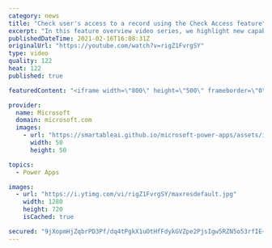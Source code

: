 ```yaml
---
category: news
title: "Check user's access to a record using the Check Access feature"
excerpt: "In this feature overview video series, we highlight new capabilities included in the latest update to Microsoft Power Apps.  This featured product update to Power Apps highlights check access, a new record level security feature admins can use to check and assign security roles.  Get the most out of"
publishedDateTime: 2021-02-16T16:08:31Z
originalUrl: "https://youtube.com/watch?v=rigZ1FvrgSY"
type: video
quality: 122
heat: 122
published: true

featuredContent: "<iframe width=\"800\" height=\"500\" frameborder=\"0\" src=\"https://www.youtube.com/embed/rigZ1FvrgSY\" allow=\"accelerometer; autoplay; encrypted-media; gyroscope; picture-in-picture\" allowfullscreen></iframe>"

provider:
  name: Microsoft
  domain: microsoft.com
  images:
    - url: "https://smartableai.github.io/microsoft-power-apps/assets/images/organizations/microsoft.com-50x50.jpg"
      width: 50
      height: 50

topics:
  - Power Apps

images:
  - url: "https://i.ytimg.com/vi/rigZ1FvrgSY/maxresdefault.jpg"
    width: 1280
    height: 720
    isCached: true

secured: "9jXopmHjZqbrPD3Pf/dq4tPgkX1uOtHfFdykGVZpe2PjsIgw5RZN5o53rfIE+xlqR1MtLFsWtI7KPWRIBMPHM0tyob0wWZI4PUgLYehTb5nlo6A3YOHuEfd31cm4uUe/ntqKQ9v6h0CxHoZFFCgjpaNAkyFXdzmfIMRC5mkZjtwg6IaNPjkebmMez9iwM0rAa7qB8+AP/FPr/43x1HeTy2BjiAxxdDU7gpYoutWzZ7ZEK6QMghJ48n5nxwP9BGcWGUpOYAQfyvicRvhkIafkKTdHWlo3u/w3PEGNxpUBAcJG32MNyPWgzoqUCQ3EoP1qZZ8JH7GzW8OcyLCcxeAvMNCSW+LTvQ1S9PAKyoTSzHQhAmDGp9+6ocZFny14ZPFPOko42wqW7Qw/jlxDZQyN7FWm9dJvoIaKXHDcRLl4PC2dWgBMLd/WSCIRT0khVxOZ;WExGPFDjRccECH4djMow+w=="
---
```


